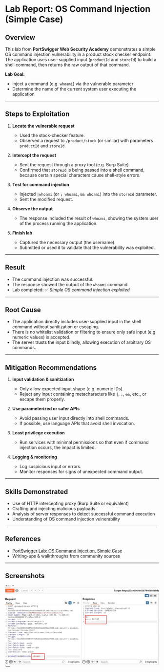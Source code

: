 # Lab Report: OS Command Injection (Simple Case)

## Overview
This lab from **PortSwigger Web Security Academy** demonstrates a simple OS command injection vulnerability in a product stock checker endpoint. The application uses user-supplied input (`productId` and `storeId`) to build a shell command, then returns the raw output of that command. 

**Lab Goal:**  
- Inject a command (e.g. `whoami`) via the vulnerable parameter  
- Determine the name of the current system user executing the application 

---

## Steps to Exploitation

1. **Locate the vulnerable request**  
   - Used the stock-checker feature.  
   - Observed a request to `/product/stock` (or similar) with parameters `productId` and `storeId`. 

2. **Intercept the request**  
   - Sent the request through a proxy tool (e.g. Burp Suite).  
   - Confirmed that `storeId` is being passed into a shell command, because certain special characters cause shell-style errors. 

3. **Test for command injection**  
   - Injected `|whoami` (or `; whoami`, `&& whoami`) into the `storeId` parameter.   
   - Sent the modified request.  

4. **Observe the output**  
   - The response included the result of `whoami`, showing the system user of the process running the application.   

5. **Finish lab**  
   - Captured the necessary output (the username).  
   - Submitted or used it to validate that the vulnerability was exploited.  

---

## Result
- The command injection was successful.  
- The response showed the output of the `whoami` command.  
- Lab completed: ✅ *Simple OS command injection exploited* 

---

## Root Cause
- The application directly includes user-supplied input in the shell command without sanitization or escaping.  
- There is no whitelist validation or filtering to ensure only safe input (e.g. numeric values) is accepted.  
- The server trusts the input blindly, allowing execution of arbitrary OS commands.  

---

## Mitigation Recommendations
1. **Input validation & sanitization**  
   - Only allow expected input shape (e.g. numeric IDs).  
   - Reject any input containing metacharacters like `|`, `;`, `&&`, etc., or escape them properly.

2. **Use parameterized or safer APIs**  
   - Avoid passing user input directly into shell commands.  
   - If possible, use language APIs that avoid shell invocation.

3. **Least privilege execution**  
   - Run services with minimal permissions so that even if command injection occurs, the impact is limited.

4. **Logging & monitoring**  
   - Log suspicious input or errors.  
   - Monitor responses for signs of unexpected command output.

---

## Skills Demonstrated
- Use of HTTP intercepting proxy (Burp Suite or equivalent)  
- Crafting and injecting malicious payloads  
- Analysis of server responses to detect successful command execution  
- Understanding of OS command injection vulnerability  

---

## References
- [PortSwigger Lab: OS Command Injection, Simple Case](https://portswigger.net/web-security/os-command-injection/lab-simple)   
- Writing-ups & walkthroughs from community sources   

---

## Screenshots
![Injection Payload & Whoami Output](/images/Code-Injection-Lab1.jpg)  


